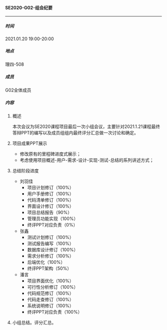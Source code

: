 #### SE2020-G02-组会纪要

-----

##### 时间

2021.01.20  19:00-20:00

##### 地点

理四-508

##### 成员

G02全体成员

##### 内容

1. 概述

   本次会议为SE2020课程项目最后一次小组会议，主要针对2021.1.21课程最终答辩PPT的编写以及成员组组内最终评分汇总做一次讨论和确定。

2. 项目成果PPT展示

   + 修改原有的里程碑进度式展示；
   + 考虑使用项目概述-用户-需求-设计-实现-测试-总结的系列讲述方式；

3. 总结阶段进度

   + 刘羽佳
     + 项目计划修订（100%）
     + 用户手册修订（100%）
     + 代码清单修订（100%）
     + 界面设计修订（100%）
     + 项目总结报告（90%）
     + 管理员功能实现（100%）
     + 终评PPT对应负责（0%）
   + 张鑫
     + 测试计划修订（100%）
     + 测试报告编写（100%）
     + 数据库设计修订（100%）
     + 需求分析修订（100%）
     + 后端优化（100%）
     + 终评PPT架构（50%）
   + 潘言
     + 项目界面优化（100%）
     + 可行性分析修订（100%）
     + 代码规范修订（100%）
     + 代码走查修订（100%）
     + 系统说明修订（100%）
     + 终评PPT对应负责（100%）

4. 小组总结。评分汇总。

   

